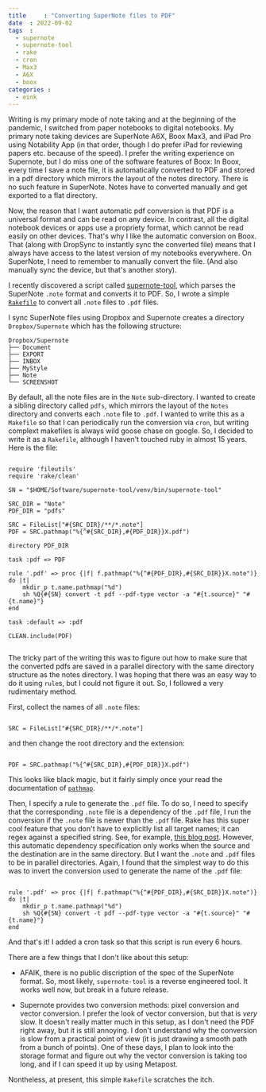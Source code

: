 ```yaml
---
title     : "Converting SuperNote files to PDF"
date  : 2022-09-02
tags  :
  - supernote
  - supernote-tool
  - rake
  - cron
  - Max3
  - A6X
  - boox
categories :
  - eink
---
```


Writing is my primary mode of note taking and at the beginning of the
pandemic, I switched from paper notebooks to digital notebooks. My primary
note taking devices are SuperNote A6X, Boox Max3, and iPad Pro using Notability
App (in that order,
though I do prefer iPad for reviewing papers etc. because of the speed). I
prefer the writing experience on Supernote, but I do miss one of the software
features of Boox: In Boox, every time I save a note file, it is automatically
converted to PDF and stored in a pdf directory which mirrors the layout of the
notes directory. There is no such feature in SuperNote. Notes have to
converted manually and get exported to a flat directory. 

<!--more-->

Now, the reason that I want automatic pdf conversion is that PDF is a
universal format and can be read on any device. In contrast, all the digital
notebook devices or apps use a propriety format, which cannot be read easily
on other devices. That's why I like the automatic conversion on Boox. That
(along with DropSync to instantly sync the converted file) means that I always
have access to the latest version of my notebooks everywhere. On SuperNote, I
need to remember to manually convert the file. (And also manually sync the
device, but that's another story). 

I recently discovered a script called
[supernote-tool](https://github.com/jya-dev/supernote-tool), which parses the
SuperNote `.note` format and converts it to PDF. So, I wrote a simple
[`Rakefile`][rake] to convert all `.note` files to `.pdf` files. 

I sync SuperNote files using Dropbox and Supernote creates a directory
`Dropbox/Supernote` which has the following structure: 

```
Dropbox/Supernote
├── Document
├── EXPORT
├── INBOX
├── MyStyle
├── Note
└── SCREENSHOT
```

By default, all the note files are in the `Note` sub-directory. I wanted to
create a sibling directory called `pdfs`, which mirrors the layout of the
`Notes` directory and converts each `.note` file to `.pdf`. I wanted to write
this as a `Makefile` so that I can periodically run the conversion via `cron`,
but writing complext makefiles is always wild goose chase on google. So, I
decided to write it as a `Rakefile`, although I haven't touched ruby in almost
15 years. Here is the file:

<pre><code>
<span class="Include">require</span> <span class="Delimiter">'</span><span class="String">fileutils</span><span class="Delimiter">'</span>
<span class="Include">require</span> <span class="Delimiter">'</span><span class="String">rake/clean</span><span class="Delimiter">'</span>

<span class="Type">SN</span> = <span class="Delimiter">&quot;</span><span class="String">$HOME/Software/supernote-tool/venv/bin/supernote-tool</span><span class="Delimiter">&quot;</span>

<span class="Type">SRC_DIR</span> = <span class="Delimiter">&quot;</span><span class="String">Note</span><span class="Delimiter">&quot;</span>
<span class="Type">PDF_DIR</span> = <span class="Delimiter">&quot;</span><span class="String">pdfs</span><span class="Delimiter">&quot;</span>

<span class="Type">SRC</span> = <span class="Type">FileList</span>[<span class="Delimiter">&quot;</span><span class="Delimiter">#{</span><span class="Type">SRC_DIR</span><span class="Delimiter">}</span><span class="String">/**/*.note</span><span class="Delimiter">&quot;</span>]
<span class="Type">PDF</span> = <span class="Type">SRC</span>.pathmap(<span class="Delimiter">&quot;</span><span class="String">%{^</span><span class="Delimiter">#{</span><span class="Type">SRC_DIR</span><span class="Delimiter">}</span><span class="String">,</span><span class="Delimiter">#{</span><span class="Type">PDF_DIR</span><span class="Delimiter">}</span><span class="String">}X.pdf</span><span class="Delimiter">&quot;</span>)

directory <span class="Type">PDF_DIR</span>

task <span class="Constant">:</span><span class="Constant">pdf</span> =&gt; <span class="Type">PDF</span>

rule <span class="Delimiter">'</span><span class="String">.pdf</span><span class="Delimiter">'</span> =&gt; <span class="Keyword">proc</span> {|f| f.pathmap(<span class="Delimiter">&quot;</span><span class="String">%{^</span><span class="Delimiter">#{</span><span class="Type">PDF_DIR</span><span class="Delimiter">}</span><span class="String">,</span><span class="Delimiter">#{</span><span class="Type">SRC_DIR</span><span class="Delimiter">}</span><span class="String">}X.note</span><span class="Delimiter">&quot;</span>)} <span class="Statement">do</span> |t|
    mkdir_p t.name.pathmap(<span class="Delimiter">&quot;</span><span class="String">%d</span><span class="Delimiter">&quot;</span>)
    sh <span class="Delimiter">%Q{</span><span class="Delimiter">#{</span><span class="Type">SN</span><span class="Delimiter">}</span><span class="String"> convert -t pdf --pdf-type vector -a &quot;</span><span class="Delimiter">#{</span>t.source<span class="Delimiter">}</span><span class="String">&quot; &quot;</span><span class="Delimiter">#{</span>t.name<span class="Delimiter">}</span><span class="String">&quot;</span><span class="Delimiter">}</span>
<span class="Statement">end</span>

task <span class="Constant">:</span><span class="Constant">default</span> =&gt; <span class="Constant">:</span><span class="Constant">pdf</span>

<span class="Type">CLEAN</span>.include(<span class="Type">PDF</span>)

</code></pre>

The tricky part of the writing this was to figure out how to make sure that
the converted pdfs are saved in a parallel directory with the same directory
structure as the notes directory. I was hoping that there was an easy way to
do it using `rule`s, but I could not figure it out. So, I followed a very
rudimentary method. 

First, collect the names of all `.note` files:
<pre><code>
<span class="Type">SRC</span> = <span class="Type">FileList</span>[<span class="Delimiter">&quot;</span><span class="Delimiter">#{</span><span class="Type">SRC_DIR</span><span class="Delimiter">}</span><span class="String">/**/*.note</span><span class="Delimiter">&quot;</span>]
</code></pre>

and then change the root directory and the extension:


<pre><code>
<span class="Type">PDF</span> = <span class="Type">SRC</span>.pathmap(<span class="Delimiter">&quot;</span><span class="String">%{^</span><span class="Delimiter">#{</span><span class="Type">SRC_DIR</span><span class="Delimiter">}</span><span class="String">,</span><span class="Delimiter">#{</span><span class="Type">PDF_DIR</span><span class="Delimiter">}</span><span class="String">}X.pdf</span><span class="Delimiter">&quot;</span>)
</code></pre>

This looks like black magic, but it fairly simply once your read the
documentation of
[`pathmap`](https://ruby-doc.org/stdlib-3.0.2/libdoc/rake/rdoc/String.html). 

Then, I specify a rule to generate the `.pdf` file. To do so, I need to
specify that the corresponding `.note` file is a dependency of the `.pdf`
file, I run the conversion if the `.note` file is newer than the `.pdf` file.
Rake has this super cool feature that you don't have to explicitly list all
target names; it can regex against a specified string. See, for example, [this
blog post](https://jacobswanner.com/development/2014/rake-rule-tasks/).
However, this automatic dependency specification only works when the source
and the destination are in the same directory. But I want the `.note` and
`.pdf` files to be in parallel directories. Again, I found that the simplest
way to do this was to invert the conversion used to generate the name of the
`.pdf` file:


<pre><code>
rule <span class="Delimiter">'</span><span class="String">.pdf</span><span class="Delimiter">'</span> =&gt; <span class="Keyword">proc</span> {|f| f.pathmap(<span class="Delimiter">&quot;</span><span class="String">%{^</span><span class="Delimiter">#{</span><span class="Type">PDF_DIR</span><span class="Delimiter">}</span><span class="String">,</span><span class="Delimiter">#{</span><span class="Type">SRC_DIR</span><span class="Delimiter">}</span><span class="String">}X.note</span><span class="Delimiter">&quot;</span>)} <span class="Statement">do</span> |t|
    mkdir_p t.name.pathmap(<span class="Delimiter">&quot;</span><span class="String">%d</span><span class="Delimiter">&quot;</span>)
    sh <span class="Delimiter">%Q{</span><span class="Delimiter">#{</span><span class="Type">SN</span><span class="Delimiter">}</span><span class="String"> convert -t pdf --pdf-type vector -a &quot;</span><span class="Delimiter">#{</span>t.source<span class="Delimiter">}</span><span class="String">&quot; &quot;</span><span class="Delimiter">#{</span>t.name<span class="Delimiter">}</span><span class="String">&quot;</span><span class="Delimiter">}</span>
<span class="Statement">end</span>
</code></pre>

And that's it! I added a cron task so that this script is run every 6 hours. 

[rake]: https://ruby.github.io/rake/index.html

There are a few things that I don't like about this setup:

* AFAIK, there is no public discription of the spec of the SuperNote format.
  So, most likely, `supernote-tool` is a reverse engineered tool. It works
  well now, but break in a future release. 

* Supernote provides two conversion methods: pixel conversion and vector
  conversion. I prefer the look of vector conversion, but that is _very_ slow.
  It doesn't really matter much in this setup, as I don't need the PDF right
  away, but it is still annoying. I don't understand why the conversion is
  slow from a practical point of view (it is just drawing a smooth path from a
  bunch of points). One of these days, I plan to look into the
  storage format and figure out why the vector conversion is taking too long,
  and if I can speed it up by using Metapost. 

Nontheless, at present, this simple `Rakefile` scratches the itch.


